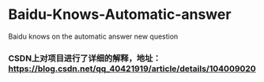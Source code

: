 # Baidu-Knows-Automatic-answer
Baidu knows on the automatic answer new question

### CSDN上对项目进行了详细的解释，地址：https://blog.csdn.net/qq_40421919/article/details/104009020
